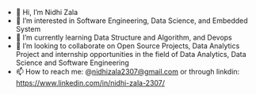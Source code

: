 - 👋 Hi, I’m Nidhi Zala
- 👀 I’m interested in Software Engineering, Data Science, and Embedded System
- 🌱 I’m currently learning Data Structure and Algorithm, and Devops
- 💞️ I’m looking to collaborate on Open Source Projects, Data Analytics Project and internship opportunities in the field of Data Analytics, Data Science and Software Engineering
- 📫 How to reach me: @nidhizala2307@gmail.com or through linkdin: https://www.linkedin.com/in/nidhi-zala-2307/

<!---
niza23/niza23 is a ✨ special ✨ repository because its `README.md` (this file) appears on your GitHub profile.
You can click the Preview link to take a look at your changes.
--->
